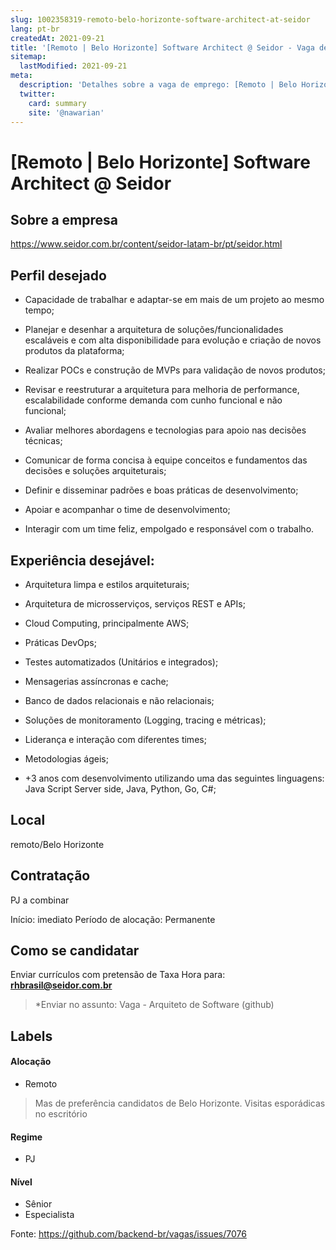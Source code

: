 ```yaml
---
slug: 1002358319-remoto-belo-horizonte-software-architect-at-seidor
lang: pt-br
createdAt: 2021-09-21
title: '[Remoto | Belo Horizonte] Software Architect @ Seidor - Vaga de Emprego'
sitemap:
  lastModified: 2021-09-21
meta:
  description: 'Detalhes sobre a vaga de emprego: [Remoto | Belo Horizonte] Software Architect @ Seidor'
  twitter:
    card: summary
    site: '@nawarian'
---
```


# [Remoto | Belo Horizonte] Software Architect @ Seidor

## Sobre a empresa 

https://www.seidor.com.br/content/seidor-latam-br/pt/seidor.html

## Perfil desejado

- Capacidade de trabalhar e adaptar-se em mais de um projeto ao mesmo tempo;

- Planejar e desenhar a arquitetura de soluções/funcionalidades escaláveis e com alta disponibilidade para evolução e criação de novos produtos da plataforma;

- Realizar POCs e construção de MVPs para validação de novos produtos;

- Revisar e reestruturar a arquitetura para melhoria de performance, escalabilidade conforme demanda com cunho funcional e não funcional; 

- Avaliar melhores abordagens e tecnologias para apoio nas decisões técnicas;

- Comunicar de forma concisa à equipe conceitos e fundamentos das decisões e soluções arquiteturais; 

- Definir e disseminar padrões e boas práticas de desenvolvimento; 

- Apoiar e acompanhar o time de desenvolvimento;

- Interagir com um time feliz, empolgado e responsável com o trabalho.

## Experiência desejável:

- Arquitetura limpa e estilos arquiteturais;

- Arquitetura de microsserviços, serviços REST e APIs;

- Cloud Computing, principalmente AWS; 

-  Práticas DevOps;

- Testes automatizados (Unitários e integrados);

- Mensagerias assíncronas e cache;

- Banco de dados relacionais e não relacionais;

- Soluções de monitoramento (Logging, tracing e métricas);

- Liderança e interação com diferentes times;

- Metodologias ágeis;

- +3 anos com desenvolvimento utilizando uma das seguintes linguagens: Java Script Server side, Java, Python, Go, C#;

## Local

remoto/Belo Horizonte

## Contratação

PJ a combinar

Início: imediato
Período de alocação: Permanente

## Como se candidatar

Enviar currículos com pretensão de Taxa Hora para: **rhbrasil@seidor.com.br**
> *Enviar no assunto: Vaga - Arquiteto de Software (github) 

## Labels

#### Alocação
- Remoto

> Mas de preferência candidatos de Belo Horizonte. Visitas esporádicas no escritório

#### Regime
- PJ

#### Nível
- Sênior
- Especialista



Fonte: https://github.com/backend-br/vagas/issues/7076